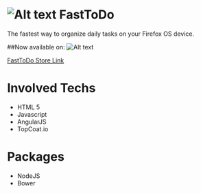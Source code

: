 ![Alt text](https://marketplace.cdn.mozilla.net/img/uploads/addon_icons/502/502825-64.png?raw=true "FastToDo") FastToDo
========
The fastest way to organize daily tasks on your Firefox OS device.

##Now available on:
![Alt text](https://marketplace.cdn.mozilla.net/media/fireplace/img/pretty/marketplace_logo.png?1403633902780?raw=true)

[FastToDo Store Link](https://marketplace.firefox.com/app/fasttodo)

Involved Techs
========
* HTML 5
* Javascript
* AngularJS
* TopCoat.io

Packages
========
* NodeJS
* Bower
